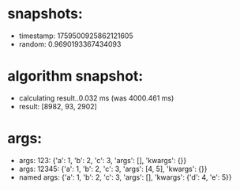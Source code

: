 # snapshots:

 * timestamp: 1759500925862121605
 * random: 0.9690193367434093

# algorithm snapshot:

 * calculating result..0.032 ms (was 4000.461 ms)
 * result: [8982, 93, 2902]

# args:

 * args: 123: {'a': 1, 'b': 2, 'c': 3, 'args': [], 'kwargs': {}}
 * args: 12345: {'a': 1, 'b': 2, 'c': 3, 'args': [4, 5], 'kwargs': {}}
 * named args: {'a': 1, 'b': 2, 'c': 3, 'args': [], 'kwargs': {'d': 4, 'e': 5}}
